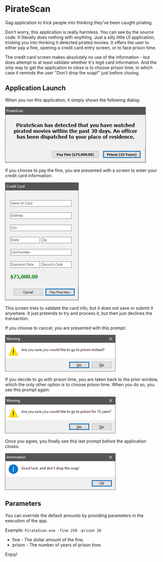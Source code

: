 # PirateScan
 Gag application to trick people into thinking they've been caught pirating

Don't worry, this application is really harmless. You can see by the source code. It literally does nothing with anything. Just a silly little UI application, tricking you into thinking it detected pirated movies. It offers the user to either pay a fine, opening a credit card entry screen, or to face prison time. 

The credit card screen makes absolutely no use of the information - but does attempt to at least validate whether it's legit card information. And the only way to get the application to close is to choose prison time, in which case it reminds the user "Don't drop the soap!" just before closing.

## Application Launch

When you run this application, it simply shows the following dialog:

![alt text](/Img/ssMain.png)

If you choose to pay the fine, you are presented with a screen to enter your credit card information:

![alt text](/Img/ssCard.png)

This screen tries to validate the card info, but it does not save or submit it anywhere. It just pretends to try and process it, but then just declines the transaction.

If you choose to cancel, you are presented with this prompt:

![alt text](/Img/ssCardCancel.png)

If you decide to go with prison time, you are taken back to the prior window, which the only other option is to choose prison time. When you do so, you see this prompt again:

![alt text](/Img/ssPrison.png)

Once you agree, you finally see this last prompt before the application closes:

![alt text](/Img/ssSoap.png)

## Parameters

You can override the default amounts by providing parameters in the execution of the app.

Example: `PirateScan.exe -fine 250 -prison 20`

 - fine - The dollar amount of the fine.
 - prison - The number of years of prison time.

Enjoy!
